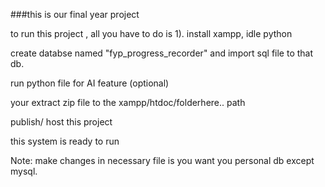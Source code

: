 ###this is our final year project

to run this project , all you have to do is 1). install xampp, idle python

create databse named "fyp_progress_recorder" and import sql file to that db.

run python file for AI feature (optional)

your extract zip file to the xampp/htdoc/folderhere.. path

publish/ host this project

this system is ready to run

Note: make changes in necessary file is you want you personal db except mysql.
